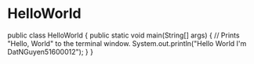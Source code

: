 # HelloWorld



public class HelloWorld {
public static void main(String[] args) {
    // Prints "Hello, World" to the terminal window.
    System.out.println("Hello World I'm DatNGuyen51600012");
    }
}
